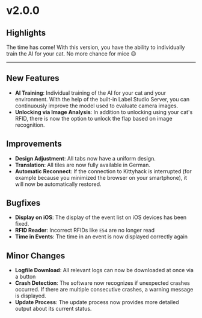 # v2.0.0

## Highlights
The time has come! With this version, you have the ability to individually train the AI for your cat. No more chance for mice 😉

---------------

## New Features
- **AI Training**: Individual training of the AI for your cat and your environment. With the help of the built-in Label Studio Server, you can continuously improve the model used to evaluate camera images.
- **Unlocking via Image Analysis**: In addition to unlocking using your cat's RFID, there is now the option to unlock the flap based on image recognition.

## Improvements
- **Design Adjustment**: All tabs now have a uniform design.
- **Translation**: All tiles are now fully available in German.
- **Automatic Reconnect**: If the connection to Kittyhack is interrupted (for example because you minimized the browser on your smartphone), it will now be automatically restored.

## Bugfixes
- **Display on iOS**: The display of the event list on iOS devices has been fixed.
- **RFID Reader**: Incorrect RFIDs like `E54` are no longer read
- **Time in Events**: The time in an event is now displayed correctly again

## Minor Changes
- **Logfile Download**: All relevant logs can now be downloaded at once via a button
- **Crash Detection**: The software now recognizes if unexpected crashes occurred. If there are multiple consecutive crashes, a warning message is displayed.
- **Update Process**: The update process now provides more detailed output about its current status.